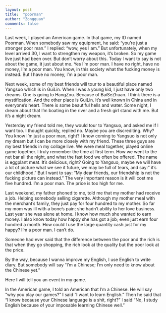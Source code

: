 ```yaml
---
layout: post
title:  "poorman"
author: "Zongquan"
comments: false
---
```


Last week, I played an American game. In that game, my ID named Poorman. When somebody saw my equipment, he said: “you’re just a stronger poor man.” I replied: “wow, yes I am.” But unfortunately, when my level arrived 30, I want to strengthen my weapon, it’s broken. So my game live just had been over.
But don’t worry about this. Today I want to say is not about the game, it just about me. Yes I’m poor man. I have no right, have no money, I’m a poor man. You know, in this society what the fucking money is instead. But I have no money, I’m a poor man.

Next week, some of my best friends will tour to a beautiful place named Yangsuo which is in GuiLin. When I was a young kid, I just have only two dreams. One is going to HangZou. Because of BaiSeZhuan. I think there is a mystification. And the other place is GuiLin. It’s well known in China and in everyone’s heart. There is some beautiful hells and water. Some night, I dream about that I’m boating in the river and a fresh girl stand with me. But it’s a night dream.

Yesterday my friend told me, they would tour to Yangsuo, and asked me if I want too. I thought quickly, replied no. Maybe you are discrediting. Why? You know I’m just a poor man, right? I know coming to Yangsuo is not only my dream but I can be more closely with my friend. These three guys are my best friends in my collage live. We were meal together, played online game together. I truly remember the time at first term. How we went to the net bar all the night, and what the fast food we often be offered. The name is eggplant meat. It’s delicious, right? Going to Yangsuo, maybe we will have a lot of picture what we see it future, we may be full of tears, and say:” it’s our childhood.” But I want to say: “My dear friends, our friendship is not the fucking picture can instead.” The very important reason is it will cost me five hundred. I’m a poor man. The price is too high for me.

Last weekend, my father phoned to me, told me that my mother had receive a job. Helping somebody selling cigarette. Although my mother meal with the merchant’s family, they just pay for four hundred to my mother. So far my mom was ill with a bone’s pain; she hadn’t ability to her love business. Last year she was alone at home. I know how much she wanted to earn money. I also know today how happy she has got a job; even just earn four hundred a month. How could I use the large quantity cash just for my happy? I’m a poor man. I can’t do.

Someone had ever said that the difference between the poor and the rich is that when they go shopping, the rich look at the quality but the poor look at the price.

By the way, because I wanna improve my English, I use English to write diary. But somebody will say “I’m a Chinese; I’m only need to know about the Chinese yet.”

Here I will tell you an event in my game.

In the American game, I told an American that I’m a Chinese. He will say “why you play our games?” I said “I want to learn English.” Then he said that “I know because your Chinese language is a shit, right?” I said “No, I study English because of your imposable learning Chinese well.”